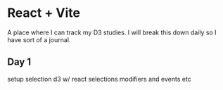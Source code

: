 # React + Vite

A place where I can track my D3 studies.
I will break this down daily so I have sort of a journal.

## Day 1

setup
selection
d3 w/ react
selections
modifiers and events
etc
